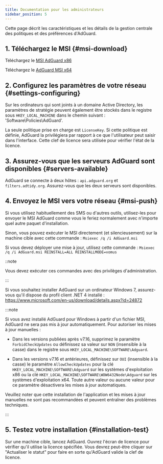 ```yaml
---
title: Documentation pour les administrateurs
sidebar_position: 5
---
```


Cette page décrit les caractéristiques et les détails de la gestion centrale des politiques et des préférences d'AdGuard.

## 1. Téléchargez le MSI {#msi-download}

Téléchargez le [MSI AdGuard x86](https://cdn.adtidy.org/distr/windows/AdGuard_x86.msi)

Téléchargez le [AdGuard MSI x64](https://cdn.adtidy.org/distr/windows/AdGuard_x64.msi)

## 2. Configurez les paramètres de votre réseau {#settings-configuring}

Sur les ordinateurs qui sont joints à un domaine Active Directory, les paramètres de stratégie peuvent également être stockés dans le registre sous `HKEY_LOCAL_MACHINE` dans le chemin suivant : 'Software\Policies\AdGuard\'.

La seule politique prise en charge est `LicenseKey`. Si cette politique est définie, AdGuard la privilégiera par rapport à ce que l'utilisateur peut saisir dans l'interface. Cette clef de licence sera utilisée pour vérifier l'état de la licence.

## 3. Assurez-vous que les serveurs AdGuard sont disponibles {#servers-available}

AdGuard se connecte à deux hôtes : `api.adguard.org` et `filters.adtidy.org`. Assurez-vous que les deux serveurs sont disponibles.

## 4. Envoyez le MSI vers votre réseau {#msi-push}

Si vous utilisez habituellement des SMS ou d'autres outils, utilisez-les pour envoyer le MSI AdGuard comme vous le feriez normalement avec n'importe quel autre paquet d'installation.

Sinon, vous pouvez exécuter le MSI directement (et silencieusement) sur la machine cible avec cette commande : `Msiexec /q /i AdGuard.msi`

Si vous devez déployer une mise à jour, utilisez cette commande : `Msiexec /q /i AdGuard.msi REINSTALL=ALL REINSTALLMODE=vomus`

::note

Vous devez exécuter ces commandes avec des privilèges d'administration.

:::

Si vous souhaitez installer AdGuard sur un ordinateur Windows 7, assurez-vous qu'il dispose du profil client .NET 4 installé : https://www.microsoft.com/en-us/download/details.aspx?id=24872

:::note

Si vous avez installé AdGuard pour Windows à partir d'un fichier MSI, AdGuard ne sera pas mis à jour automatiquement. Pour autoriser les mises à jour manuelles :

- Dans les versions publiées après v7.16, supprimez le paramètre `ForbidCheckUpdates` ou définissez sa valeur sur `NON` (insensible à la casse) dans le registre sous `HKEY_LOCAL_MACHINE\SOFTWARE\Adguard`.

- Dans les versions v7.16 et antérieures, définissez sur `OUI` (insensible à la casse) le paramètre `AllowCheckUpdates` pour la clé `HKEY_LOCAL_MACHINE\SOFTWARE\Adguard` sur les systèmes d'exploitation x86 ou la clé `HKEY_LOCAL_MACHINE\SOFTWARE\WOW6432Node\Adguard` sur les systèmes d'exploitation x64. Toute autre valeur ou aucune valeur pour ce paramètre désactivera les mises à jour automatiques.

Veuillez noter que cette installation de l'application et les mises à jour manuelles ne sont pas recommandées et peuvent entraîner des problèmes techniques.

:::

## 5. Testez votre installation {#installation-test}

Sur une machine cible, lancez AdGuard. Ouvrez l'écran de licence pour vérifier qu'il utilise la licence spécifiée. Vous devrez peut-être cliquer sur "Actualiser le statut" pour faire en sorte qu'AdGuard valide la clef de licence.
